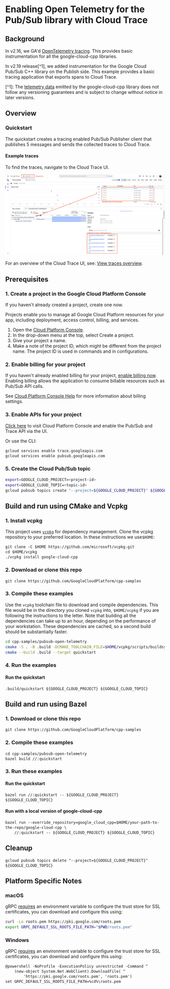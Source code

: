 # Enabling Open Telemetry for the Pub/Sub library with Cloud Trace

## Background

In v2.16, we GA'd
[OpenTelemetry tracing](https://github.com/googleapis/google-cloud-cpp/releases/tag/v2.16.0).
This provides basic instrumentation for all the google-cloud-cpp libraries.

In v2.19 release\[^1\], we added instrumentation for the Google Cloud Pub/Sub
C++ library on the Publish side. This example provides a basic tracing
application that exports spans to Cloud Trace.

\[^1\]: The
[telemetry data](https://github.com/googleapis/google-cloud-cpp/blob/main/doc/public-api.md#telemetry-data)
emitted by the google-cloud-cpp library does not follow any versioning
guarantees and is subject to change without notice in later versions.

## Overview

### Quickstart

The quickstart creates a tracing enabled Pub/Sub Publisher client that publishes
5 messages and sends the collected traces to Cloud Trace.

#### Example traces

To find the traces, navigate to the Cloud Trace UI.

![Screenshot of the Cloud Trace UI after running this quickstart.](assets/quickstart.png)

For an overview of the Cloud Trace UI, see: [View traces overview].

## Prerequisites

### 1. Create a project in the Google Cloud Platform Console

If you haven't already created a project, create one now.

Projects enable you to manage all Google Cloud Platform resources for your app,
including deployment, access control, billing, and services.

1. Open the [Cloud Platform Console](https://console.cloud.google.com/).
1. In the drop-down menu at the top, select Create a project.
1. Give your project a name.
1. Make a note of the project ID, which might be different from the project
   name. The project ID is used in commands and in configurations.

### 2. Enable billing for your project

If you haven't already enabled billing for your project,
[enable billing now](https://console.cloud.google.com/project/_/settings).
Enabling billing allows the application to consume billable resources such as
Pub/Sub API calls.

See
[Cloud Platform Console Help](https://support.google.com/cloud/answer/6288653)
for more information about billing settings.

### 3. Enable APIs for your project

[Click here](https://console.cloud.google.com/flows/enableapi?apiid=speech&showconfirmation=true)
to visit Cloud Platform Console and enable the Pub/Sub and Trace API via the UI.

Or use the CLI:

```
gcloud services enable trace.googleapis.com
gcloud services enable pubsub.googleapis.com
```

### 5. Create the Cloud Pub/Sub topic

```sh
export=GOOGLE_CLOUD_PROJECT=<project-id>
export=GOOGLE_CLOUD_TOPIC=<topic-id>
gcloud pubsub topics create "--project=${GOOGLE_CLOUD_PROJECT}" ${GOOGLE_CLOUD_TOPIC}
```

## Build and run using CMake and Vcpkg

### 1. Install vcpkg

This project uses [`vcpkg`](https://github.com/microsoft/vcpkg) for dependency
management. Clone the vcpkg repository to your preferred location. In these
instructions we use`$HOME`:

```shell
git clone -C $HOME https://github.com/microsoft/vcpkg.git
cd $HOME/vcpkg
./vcpkg install google-cloud-cpp
```

### 2. Download or clone this repo

```shell
git clone https://github.com/GoogleCloudPlatform/cpp-samples
```

### 3. Compile these examples

Use the `vcpkg` toolchain file to download and compile dependencies. This file
would be in the directory you cloned `vcpkg` into, `$HOME/vcpkg` if you are
following the instructions to the letter. Note that building all the
dependencies can take up to an hour, depending on the performance of your
workstation. These dependencies are cached, so a second build should be
substantially faster.

```sh
cd cpp-samples/pubsub-open-telemetry
cmake -S . -B .build -DCMAKE_TOOLCHAIN_FILE=$HOME/vcpkg/scripts/buildsystems/vcpkg.cmake -G Ninja
cmake --build .build --target quickstart
```

### 4. Run the examples

#### Run the quickstart

```shell
.build/quickstart ${GOOGLE_CLOUD_PROJECT} ${GOOGLE_CLOUD_TOPIC}
```

## Build and run using Bazel

### 1. Download or clone this repo

```shell
git clone https://github.com/GoogleCloudPlatform/cpp-samples
```

### 2. Compile these examples

```shell
cd cpp-samples/pubsub-open-telemetry
bazel build //:quickstart
```

### 3. Run these examples

#### Run the quickstart

```shell
bazel run //:quickstart -- ${GOOGLE_CLOUD_PROJECT} ${GOOGLE_CLOUD_TOPIC}
```

#### Run with a local version of google-cloud-cpp

```shell
bazel run --override_repository=google_cloud_cpp=$HOME/your-path-to-the-repo/google-cloud-cpp \
    //:quickstart -- ${GOOGLE_CLOUD_PROJECT} ${GOOGLE_CLOUD_TOPIC}
```

## Cleanup

```shell
gcloud pubsub topics delete "--project=${GOOGLE_CLOUD_PROJECT}" ${GOOGLE_CLOUD_TOPIC}
```

## Platform Specific Notes

### macOS

gRPC [requires][grpc-roots-pem-bug] an environment variable to configure the
trust store for SSL certificates, you can download and configure this using:

```bash
curl -Lo roots.pem https://pki.google.com/roots.pem
export GRPC_DEFAULT_SSL_ROOTS_FILE_PATH="$PWD/roots.pem"
```

### Windows

gRPC [requires][grpc-roots-pem-bug] an environment variable to configure the
trust store for SSL certificates, you can download and configure this using:

```console
@powershell -NoProfile -ExecutionPolicy unrestricted -Command ^
    (new-object System.Net.WebClient).Downloadfile( ^
        'https://pki.google.com/roots.pem', 'roots.pem')
set GRPC_DEFAULT_SSL_ROOTS_FILE_PATH=%cd%\roots.pem
```

[grpc-roots-pem-bug]: https://github.com/grpc/grpc/issues/16571
[view traces overview]: https://cloud.google.com/trace/docs/trace-overview
